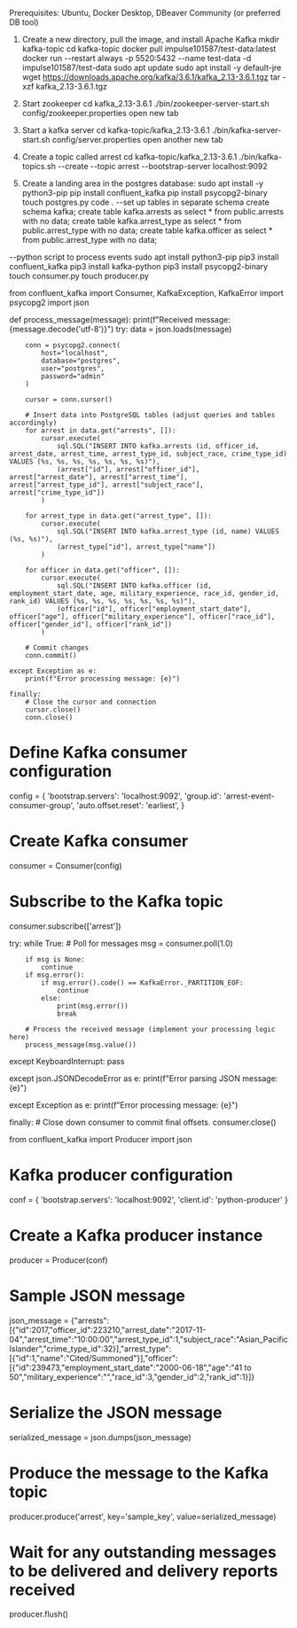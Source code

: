 Prerequisites: Ubuntu, Docker Desktop, DBeaver Community (or preferred DB tool)

1. Create a new directory, pull the image, and install Apache Kafka
mkdir kafka-topic
cd kafka-topic
docker pull impulse101587/test-data:latest
docker run --restart always -p 5520:5432 --name test-data -d impulse101587/test-data
sudo apt update
sudo apt install -y default-jre
wget https://downloads.apache.org/kafka/3.6.1/kafka_2.13-3.6.1.tgz
tar -xzf kafka_2.13-3.6.1.tgz

2. Start zookeeper
cd kafka_2.13-3.6.1
./bin/zookeeper-server-start.sh config/zookeeper.properties
open new tab

3. Start a kafka server
cd kafka-topic/kafka_2.13-3.6.1
./bin/kafka-server-start.sh config/server.properties
open another new tab

4. Create a topic called arrest
cd kafka-topic/kafka_2.13-3.6.1
./bin/kafka-topics.sh --create --topic arrest --bootstrap-server localhost:9092


5. Create a landing area in the postgres database:
sudo apt install -y python3-pip
pip install confluent_kafka
pip install psycopg2-binary
touch postgres.py
code .
--set up tables in separate schema
create schema kafka;
create table kafka.arrests as
  select * from public.arrests
with no data;
create table kafka.arrest_type as
  select * from public.arrest_type
with no data;
create table kafka.officer as
  select * from public.arrest_type
with no data;

--python script to process events
sudo apt install python3-pip
pip3 install confluent_kafka
pip3 install kafka-python
pip3 install psycopg2-binary
touch consumer.py
touch producer.py

from confluent_kafka import Consumer, KafkaException, KafkaError
import psycopg2
import json

def process_message(message):
    print(f"Received message: {message.decode('utf-8')}")
    try:
        data = json.loads(message)

        conn = psycopg2.connect(
            host="localhost",
            database="postgres",
            user="postgres",
            password="admin"
        )

        cursor = conn.cursor()

        # Insert data into PostgreSQL tables (adjust queries and tables accordingly)
        for arrest in data.get("arrests", []):
            cursor.execute(
                sql.SQL("INSERT INTO kafka.arrests (id, officer_id, arrest_date, arrest_time, arrest_type_id, subject_race, crime_type_id) VALUES (%s, %s, %s, %s, %s, %s, %s)"),
                (arrest["id"], arrest["officer_id"], arrest["arrest_date"], arrest["arrest_time"], arrest["arrest_type_id"], arrest["subject_race"], arrest["crime_type_id"])
            )

        for arrest_type in data.get("arrest_type", []):
            cursor.execute(
                sql.SQL("INSERT INTO kafka.arrest_type (id, name) VALUES (%s, %s)"),
                (arrest_type["id"], arrest_type["name"])
            )

        for officer in data.get("officer", []):
            cursor.execute(
                sql.SQL("INSERT INTO kafka.officer (id, employment_start_date, age, military_experience, race_id, gender_id, rank_id) VALUES (%s, %s, %s, %s, %s, %s, %s)"),
                (officer["id"], officer["employment_start_date"], officer["age"], officer["military_experience"], officer["race_id"], officer["gender_id"], officer["rank_id"])
            )

        # Commit changes
        conn.commit()

    except Exception as e:
        print(f"Error processing message: {e}")

    finally:
        # Close the cursor and connection
        cursor.close()
        conn.close()
    

# Define Kafka consumer configuration
config = {
    'bootstrap.servers': 'localhost:9092',
    'group.id': 'arrest-event-consumer-group',
    'auto.offset.reset': 'earliest',
}

# Create Kafka consumer
consumer = Consumer(config)

# Subscribe to the Kafka topic
consumer.subscribe(['arrest'])

try:
    while True:
        # Poll for messages
        msg = consumer.poll(1.0)

        if msg is None:
            continue
        if msg.error():
            if msg.error().code() == KafkaError._PARTITION_EOF:
                continue
            else:
                print(msg.error())
                break

        # Process the received message (implement your processing logic here)
        process_message(msg.value())

except KeyboardInterrupt:
    pass

except json.JSONDecodeError as e:
    print(f"Error parsing JSON message: {e}")

except Exception as e:
    print(f"Error processing message: {e}")

finally:
    # Close down consumer to commit final offsets.
    consumer.close()





from confluent_kafka import Producer
import json

# Kafka producer configuration
conf = {
    'bootstrap.servers': 'localhost:9092',
    'client.id': 'python-producer'
}

# Create a Kafka producer instance
producer = Producer(conf)

# Sample JSON message
json_message = {"arrests": [{"id":2017,"officer_id":223210,"arrest_date":"2017-11-04","arrest_time":"10:00:00","arrest_type_id":1,"subject_race":"Asian_Pacific Islander","crime_type_id":32}],"arrest_type": [{"id":1,"name":"Cited/Summoned"}],"officer": [{"id":239473,"employment_start_date":"2000-06-18","age":"41 to 50","military_experience":"","race_id":3,"gender_id":2,"rank_id":1}]}

# Serialize the JSON message
serialized_message = json.dumps(json_message)

# Produce the message to the Kafka topic
producer.produce('arrest', key='sample_key', value=serialized_message)

# Wait for any outstanding messages to be delivered and delivery reports received
producer.flush()











